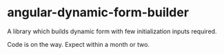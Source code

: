 # angular-dynamic-form-builder
A library which builds dynamic form with few initialization inputs required.


Code is on the way. Expect within a month or two.
